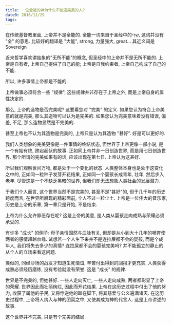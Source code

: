 ```yaml
---
title: 一位全能的神为什么不创造完美的人?
date0: 2016/11/29
tags: 
---
```


在传统基督教里面, 上帝并不是全能的.
全能一词来自于圣经中的שַׁדַּי, 这词并没有 "全" 的意思. 比较好的翻译是 "大能", strong, 力量强大, great...
其近义词是Sovereign

近来哲学喜欢讲抽象的"无所不能"的概念, 但圣经中的上帝并不是无所不能的. 上帝是自有者, 上帝自己提供了自己的能; 上帝是自我约束者, 上帝自己构成了自己的不能.

所以, 许多事情上帝都是不能的.

上帝做事必须符合一些 "规律", 这些规律并非存在于上帝之外, 而是上帝自身的属性决定的.

那么, 上帝的造物是否完美呢? 这要看您对 "完美" 的定义. 如果您认为符合上帝美意的就是完美, 那么其造物可以认为是完美的. 如果您认为完美意味着没有错误, 偏差, 不足, 那么造物显然是不完美的.

甚至上帝也不认为其造物是完美的, 上帝只是认为其造物 "甚好". 好是可以更好的.

我们人类想象的完美更像是一件事情的终结状态, 但世界于上帝更像一部小说, 是一个有始有终, 跌宕起伏的故事. 正如同上帝并非一日创造世界, 而是用七日创造世界. 那个所谓的完美如果有的话, 应该出现在第七日. 上帝认为这甚好.

所以我们观察世间万物, 都是处于一个变化的状态. 人类整体本身也是处于这变化之中的, 正如同一粒种子发芽开花结果, 正如同一个婴孩长成青年, 壮年, 然后步入老年. 尽管这是一个不缺乏黑暗的世界, 但我们却无法想象人类社会的发展潜力.

于我们个人而言, 这个世界当然不是完美的, 甚至不是"甚好"的, 但于几千年的历史跨度而言, 在世界所展现的精彩面前, 个人不过一粒尘土. 上帝是一位伟大的音乐家, 历史是上帝的乐章, 第一章只是开始, 不是结束.

上帝为什么允许罪恶存在呢? 这是上帝的美意, 是人类从婴孩走向成熟与荣耀必须承受的.

有许多 "成长" 的例子: 母子亲情固然与血脉有关, 但却是从小到大十几年的哺育使两者的感情超越血缘. 试想若一个人生下来并不是连拉屎都不会的婴孩, 而是个成年人, 我们将失去多少的真情? 连拉屎都不会的婴孩完美吗? 并不能孤立的静止的从个人的立场来看这问题.

类似的, 同经沙场的战友才知道生死情谊, 辛苦付出得到的回报才更充实. 人类获得成熟必须经历磨练, 没有考验就没有荣誉. 这是 "成长" 的规律.

世界是不完美的, 但她甚好. 一些人走向灭亡, 一些人走向成熟, 两者都彰显了上帝的荣耀. 世界因此而壮丽绚烂, 因此而开花结果. 上帝在这历史过程中付出了他的努力, 收获了属他的子民, 又将悖逆他的踏在脚下, 将其慈爱与公义遍满诸天.  在这历史过程中, 上帝将人纳入与神的团契之中, 又使其成为神的代言人. 这是上帝讲述的故事.

这个世界并不完美, 只是有个完美的结局.
